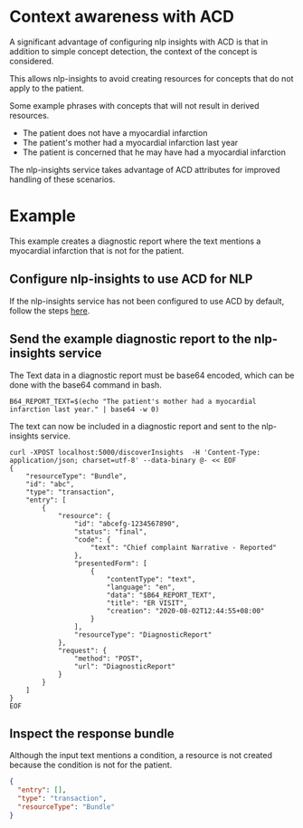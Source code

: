 # Context awareness with ACD

A significant advantage of configuring nlp insights with ACD is that in addition to simple concept detection, the context of the concept is considered.

This allows nlp-insights to avoid creating resources for concepts that do not apply to the patient.

Some example phrases with concepts that will not result in derived resources.

* The patient does not have a myocardial infarction
* The patient's mother had a myocardial infarction last year
* The patient is concerned that he may have had a myocardial infarction

The nlp-insights service takes advantage of ACD attributes for improved handling of these scenarios.

# Example
This example creates a diagnostic report where the text mentions a myocardial infarction that is not for the patient.

## Configure nlp-insights to use ACD for NLP
If the nlp-insights service has not been configured to use ACD by default, follow the steps [here](./configure_acd.md).

## Send the example diagnostic report to the nlp-insights service
The Text data in a diagnostic report must be base64 encoded, which can be done with the base64 command in bash.

```
B64_REPORT_TEXT=$(echo "The patient's mother had a myocardial infarction last year." | base64 -w 0)
```

The text can now be included in a diagnostic report and sent to the nlp-insights service.

```
curl -XPOST localhost:5000/discoverInsights  -H 'Content-Type: application/json; charset=utf-8' --data-binary @- << EOF
{
    "resourceType": "Bundle",
    "id": "abc",
    "type": "transaction",
    "entry": [
        {
            "resource": {
                "id": "abcefg-1234567890",
                "status": "final",
                "code": {
                    "text": "Chief complaint Narrative - Reported"
                },
                "presentedForm": [
                    {
                        "contentType": "text",
                        "language": "en",
                        "data": "$B64_REPORT_TEXT",
                        "title": "ER VISIT",
                        "creation": "2020-08-02T12:44:55+08:00"
                    }
                ],
                "resourceType": "DiagnosticReport"
            },
            "request": {
                "method": "POST",
                "url": "DiagnosticReport"
            }
        }
    ]
}
EOF
```

## Inspect the response bundle
Although the input text mentions a condition, a resource is not created because the condition is not for the patient.

```json
{
  "entry": [],
  "type": "transaction",
  "resourceType": "Bundle"
}
```
